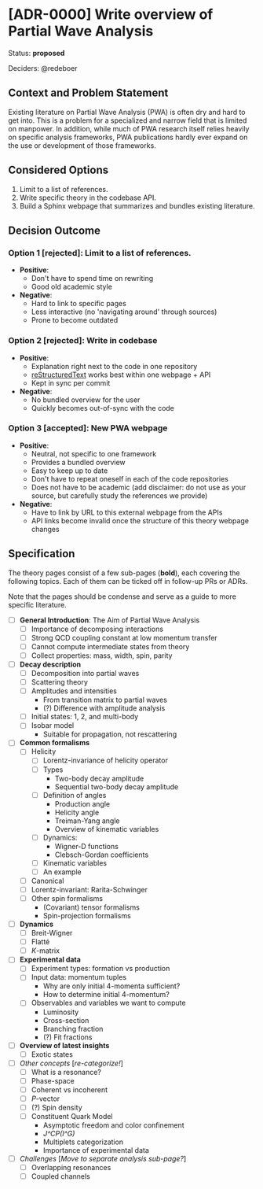 # [ADR-0000] Write overview of Partial Wave Analysis

Status: **proposed**

Deciders: @redeboer

## Context and Problem Statement

Existing literature on Partial Wave Analysis (PWA) is often dry and hard to get into. This is a problem for a specialized and narrow field that is limited on manpower. In addition, while much of PWA research itself relies heavily on specific analysis frameworks, PWA publications hardly ever expand on the use or development of those frameworks.

## Considered Options

1. Limit to a list of references.
2. Write specific theory in the codebase API.
3. Build a Sphinx webpage that summarizes and bundles existing literature.

## Decision Outcome

### Option 1 [rejected]: Limit to a list of references.

* **Positive**:
  * Don't have to spend time on rewriting
  * Good old academic style
* **Negative**:
  * Hard to link to specific pages
  * Less interactive (no 'navigating around' through sources)
  * Prone to become outdated

### Option 2 [rejected]: Write in codebase

* **Positive**:
  * Explanation right next to the code in one repository
  * [reStructuredText](https://www.sphinx-doc.org/en/master/usage/restructuredtext/basics.html) works best within one webpage + API
  * Kept in sync per commit
* **Negative**:
  * No bundled overview for the user
  * Quickly becomes out-of-sync with the code

### Option 3 [accepted]: New PWA webpage

* **Positive**:
  * Neutral, not specific to one framework
  * Provides a bundled overview
  * Easy to keep up to date
  * Don't have to repeat oneself in each of the code repositories
  * Does not have to be academic (add disclaimer: do not use as your source, but carefully study the references we provide)
* **Negative**:
  * Have to link by URL to this external webpage from the APIs
  * API links become invalid once the structure of this theory webpage changes

## Specification

The theory pages consist of a few sub-pages (**bold**), each covering the following topics. Each of them can be ticked off in follow-up PRs or ADRs.

Note that the pages should be condense and serve as a guide to more specific literature.

- [ ] **General Introduction**: The Aim of Partial Wave Analysis
  - [ ] Importance of decomposing interactions
  - [ ] Strong QCD coupling constant at low momentum transfer
  - [ ] Cannot compute intermediate states from theory
  - [ ] Collect properties: mass, width, spin, parity
- [ ] **Decay description**
  - [ ] Decomposition into partial waves
  - [ ] Scattering theory
  - [ ] Amplitudes and intensities
    - From transition matrix to partial waves
    - (?) Difference with amplitude analysis
  - [ ] Initial states: 1, 2, and multi-body
  - [ ] Isobar model
    - Suitable for propagation, not rescattering
- [ ] **Common formalisms**
  - [ ] Helicity
    - [ ] Lorentz-invariance of helicity operator
    - [ ] Types
      - Two-body decay amplitude
      - Sequential two-body decay amplitude
    - [ ] Definition of angles
      - Production angle
      - Helicity angle
      - Treiman-Yang angle
      - Overview of kinematic variables
    - [ ] Dynamics:
      - Wigner-D functions
      - Clebsch-Gordan coefficients
    - [ ] Kinematic variables
    - [ ] An example
  - [ ] Canonical
  - [ ] Lorentz-invariant: Rarita-Schwinger
  - [ ] Other spin formalisms
    - (Covariant) tensor formalisms
    - Spin-projection formalisms
- [ ] **Dynamics**
  - [ ] Breit-Wigner
  - [ ] Flatté
  - [ ] *K*-matrix
- [ ] **Experimental data**
  - [ ] Experiment types: formation vs production
  - [ ] Input data: momentum tuples
    - Why are only initial 4-momenta sufficient?
    - How to determine initial 4-momentum?
  - [ ] Observables and variables we want to compute
    - Luminosity
    - Cross-section
    - Branching fraction
    - (?) Fit fractions
- [ ] **Overview of latest insights**
  - [ ] Exotic states
- [ ] *Other concepts* [*re-categorize!*]
  - [ ] What is a resonance?
  - [ ] Phase-space
  - [ ] Coherent vs incoherent
  - [ ] *P*-vector
  - [ ] (?) Spin density
  - [ ] Constituent Quark Model
    - Asymptotic freedom and color confinement
    - *J^CP(I^G)*
    - Multiplets categorization
    - Importance of experimental data
- [ ] *Challenges* [*Move to separate analysis sub-page?*]
  - [ ] Overlapping resonances
  - [ ] Coupled channels
